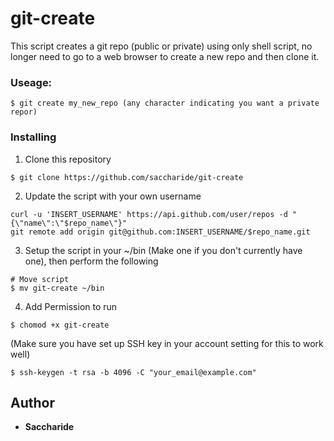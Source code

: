 # git-create

This script creates a git repo (public or private) using only shell script, no longer need to go to a web browser to create a new repo and then clone it.

### Useage:
```
$ git create my_new_repo (any character indicating you want a private repor)
```

### Installing

1) Clone this repository
```
$ git clone https://github.com/saccharide/git-create
```
2) Update the script with your own username
```
curl -u 'INSERT_USERNAME' https://api.github.com/user/repos -d "{\"name\":\"$repo_name\"}"
git remote add origin git@github.com:INSERT_USERNAME/$repo_name.git
```
3) Setup the script in your ~/bin (Make one if you don't currently have one), then perform the following
```
# Move script
$ mv git-create ~/bin
```

4) Add Permission to run
```
$ chomod +x git-create
```
(Make sure you have set up SSH key in your account setting for this to work well)
```
$ ssh-keygen -t rsa -b 4096 -C "your_email@example.com"
```
## Author

* **Saccharide**
